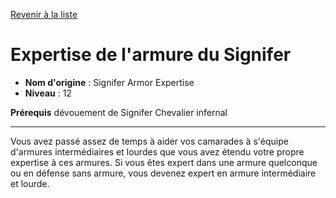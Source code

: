 [Revenir à la liste](list.md)

# Expertise de l'armure du Signifer

 * **Nom d'origine** : Signifer Armor Expertise
 * **Niveau** : 12


<p><span><strong>Prérequis</strong> dévouement de Signifer Chevalier infernal<br></span></p>
<hr>
<p>Vous avez passé assez de temps à aider vos camarades à s'équipe d'armures intermédiaires et lourdes que vous avez étendu votre propre expertise à ces armures. Si vous êtes expert dans une armure quelconque ou en défense sans armure, vous devenez expert en armure intermédiaire et lourde.</p>